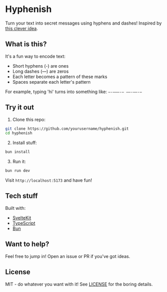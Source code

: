 # Hyphenish

Turn your text into secret messages using hyphens and dashes! Inspired by [this clever idea](https://warpcast.com/polluterofminds/0xa819b509).

## What is this?

It's a fun way to encode text:

- Short hyphens (-) are ones
- Long dashes (—) are zeros
- Each letter becomes a pattern of these marks
- Spaces separate each letter's pattern

For example, typing 'hi' turns into something like:
`—-———-— ——-——-—`

## Try it out

1. Clone this repo:

```bash
git clone https://github.com/yourusername/hyphenish.git
cd hyphenish
```

2. Install stuff:

```bash
bun install
```

3. Run it:

```bash
bun run dev
```

Visit `http://localhost:5173` and have fun!

## Tech stuff

Built with:

- [SvelteKit](https://kit.svelte.dev/)
- [TypeScript](https://www.typescriptlang.org/)
- [Bun](https://bun.sh/)

## Want to help?

Feel free to jump in! Open an issue or PR if you've got ideas.

## License

MIT - do whatever you want with it! See [LICENSE](LICENSE) for the boring details.

